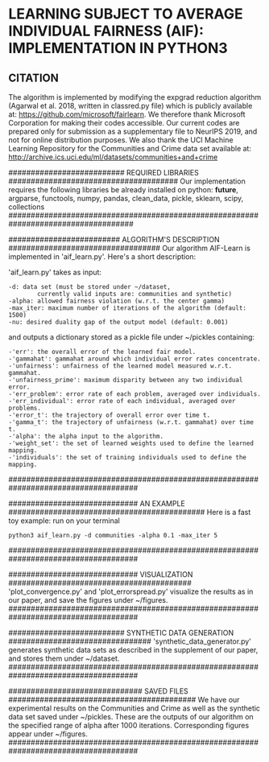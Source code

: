 # LEARNING SUBJECT TO AVERAGE INDIVIDUAL FAIRNESS (AIF):  IMPLEMENTATION IN PYTHON3


## CITATION
The algorithm is implemented by modifying the expgrad reduction algorithm
(Agarwal et al. 2018, written in classred.py file) which is publicly available at: 
https://github.com/microsoft/fairlearn.
We therefore thank Microsoft Corporation for making their codes accessible.
Our current codes are prepared only for submission as a supplementary file to NeurIPS 
2019, and not for online distribution purposes.
We also thank the UCI Machine Learning Repository for the Communities and Crime 
data set available at: http://archive.ics.uci.edu/ml/datasets/communities+and+crime



########################## REQUIRED LIBRARIES ######################################
Our implementation requires the following libraries be already installed on python:
__future__, argparse, functools, numpy, pandas, 
clean_data, pickle, sklearn, scipy, collections
####################################################################################


######################### ALGORITHM'S DESCRIPTION ##################################
Our algorithm AIF-Learn is implemented in 'aif_learn.py'. Here's a short description:

'aif_learn.py' takes as input:

	-d: data set (must be stored under ~/dataset, 
			currently valid inputs are: communities and synthetic)
	-alpha: allowed fairness violation (w.r.t. the center gamma)
	-max_iter: maximum number of iterations of the algorithm (default: 1500)
	-nu: desired duality gap of the output model (default: 0.001)

and outputs a dictionary stored as a pickle file under ~/pickles containing:

	-'err': the overall error of the learned fair model.
	-'gammahat': gammahat around which individual error rates concentrate.
	-'unfairness': unfairness of the learned model measured w.r.t. gammahat.
	-'unfairness_prime': maximum disparity between any two individual error.
	-'err_problem': error rate of each problem, averaged over individuals.
	-'err_individual': error rate of each individual, averaged over problems.
	-'error_t': the trajectory of overall error over time t.
	-'gamma_t': the trajectory of unfairness (w.r.t. gammahat) over time t.
	-'alpha': the alpha input to the algorithm.
	-'weight_set': the set of learned weights used to define the learned mapping.
	-'individuals': the set of training individuals used to define the mapping.
#####################################################################################


############################# AN EXAMPLE ############################################
Here is a fast toy example: run on your terminal

	python3 aif_learn.py -d communities -alpha 0.1 -max_iter 5
#####################################################################################


############################# VISUALIZATION #########################################
'plot_convergence.py' and 'plot_errorspread.py' visualize the results as in our paper,
and save the figures under ~/figures.
#####################################################################################


########################## SYNTHETIC DATA GENERATION ################################
'synthetic_data_generator.py' generates synthetic data sets as described in the
supplement of our paper, and stores them under ~/dataset.
#####################################################################################


############################## SAVED FILES ##########################################
We have our experimental results on the Communities and Crime as well as the
synthetic data set saved under ~/pickles. These are the outputs of our algorithm on 
the specified range of alpha after 1000 iterations. Corresponding figures appear
under ~/figures.
#####################################################################################
